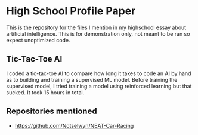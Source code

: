 # High School Profile Paper

This is the repository for the files I mention in my highschool essay about artificial intelligence. This is for demonstration only, not meant to be ran so expect unoptimized code.

## Tic-Tac-Toe AI
I coded a tic-tac-toe AI to compare how long it takes to code an AI by hand as to building and training a supervised ML model. Before training the supervised model, I tried training a model using reinforced learning but that sucked. It took 15 hours in total.

## Repositories mentioned
- https://github.com/Notselwyn/NEAT-Car-Racing
